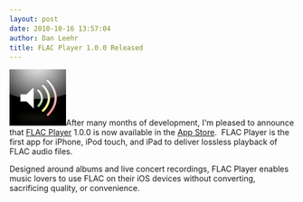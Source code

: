 ```yaml
---
layout: post
date: 2010-10-16 13:57:04
author: Dan Leehr
title: FLAC Player 1.0.0 Released
---
```


<span class="full-image-float-right ssNonEditable"><span>![](/images/FLAC-Player-512.png)</span></span>After many months of development, I'm pleased to announce that&nbsp;[FLAC Player](/flacplayer/) 1.0.0 is now available in the [App Store](itms://itunes.apple.com/us/app/flac-player/id390532592?mt=8). &nbsp;FLAC Player is the first app for iPhone, iPod touch, and iPad to deliver lossless playback of FLAC audio files.

Designed around albums and live concert recordings, FLAC Player enables music lovers to use FLAC on their iOS devices without converting, sacrificing quality, or convenience.
